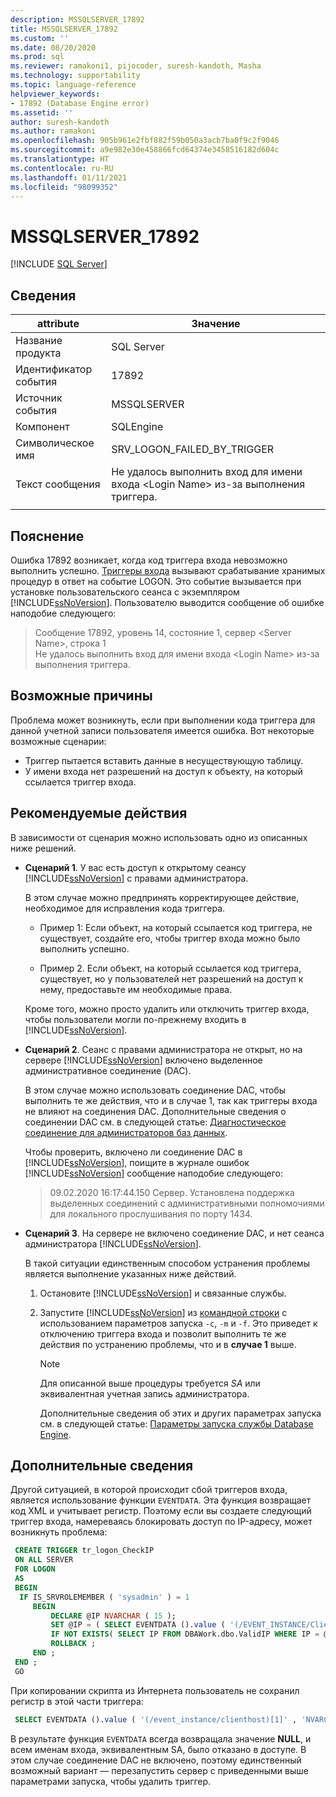 ```yaml
---
description: MSSQLSERVER_17892
title: MSSQLSERVER_17892
ms.custom: ''
ms.date: 08/20/2020
ms.prod: sql
ms.reviewer: ramakoni1, pijocoder, suresh-kandoth, Masha
ms.technology: supportability
ms.topic: language-reference
helpviewer_keywords:
- 17892 (Database Engine error)
ms.assetid: ''
author: suresh-kandoth
ms.author: ramakoni
ms.openlocfilehash: 905b961e2fbf882f59b050a3acb7ba0f9c2f9046
ms.sourcegitcommit: a9e982e30e458866fcd64374e3458516182d604c
ms.translationtype: HT
ms.contentlocale: ru-RU
ms.lasthandoff: 01/11/2021
ms.locfileid: "98099352"
---
```

# <a name="mssqlserver_17892"></a>MSSQLSERVER_17892
 [!INCLUDE [SQL Server](../../includes/applies-to-version/sqlserver.md)]

## <a name="details"></a>Сведения

|attribute|Значение|
|---|---|
|Название продукта|SQL Server|
|Идентификатор события|17892|
|Источник события|MSSQLSERVER|
|Компонент|SQLEngine|
|Символическое имя|SRV_LOGON_FAILED_BY_TRIGGER|
|Текст сообщения|Не удалось выполнить вход для имени входа \<Login Name> из-за выполнения триггера.|
||

## <a name="explanation"></a>Пояснение

Ошибка 17892 возникает, когда код триггера входа невозможно выполнить успешно. [Триггеры входа](../triggers/logon-triggers.md) вызывают срабатывание хранимых процедур в ответ на событие LOGON. Это событие вызывается при установке пользовательского сеанса с экземпляром [!INCLUDE[ssNoVersion](../../includes/ssnoversion-md.md)]. Пользователю выводится сообщение об ошибке наподобие следующего:

> Сообщение 17892, уровень 14, состояние 1, сервер \<Server Name>, строка 1  
Не удалось выполнить вход для имени входа \<Login Name> из-за выполнения триггера.

## <a name="possible-causes"></a>Возможные причины

Проблема может возникнуть, если при выполнении кода триггера для данной учетной записи пользователя имеется ошибка. Вот некоторые возможные сценарии:

- Триггер пытается вставить данные в несуществующую таблицу.
- У имени входа нет разрешений на доступ к объекту, на который ссылается триггер входа.

## <a name="user-action"></a>Рекомендуемые действия

В зависимости от сценария можно использовать одно из описанных ниже решений.

- **Сценарий 1**. У вас есть доступ к открытому сеансу [!INCLUDE[ssNoVersion](../../includes/ssnoversion-md.md)] с правами администратора.

  В этом случае можно предпринять корректирующее действие, необходимое для исправления кода триггера.

  - Пример 1: Если объект, на который ссылается код триггера, не существует, создайте его, чтобы триггер входа можно было выполнить успешно.

  - Пример 2. Если объект, на который ссылается код триггера, существует, но у пользователей нет разрешений на доступ к нему, предоставьте им необходимые права.  
  
  Кроме того, можно просто удалить или отключить триггер входа, чтобы пользователи могли по-прежнему входить в [!INCLUDE[ssNoVersion](../../includes/ssnoversion-md.md)].  

- **Сценарий 2**. Сеанс с правами администратора не открыт, но на сервере [!INCLUDE[ssNoVersion](../../includes/ssnoversion-md.md)] включено выделенное административное соединение (DAC).

    В этом случае можно использовать соединение DAC, чтобы выполнить те же действия, что и в случае 1, так как триггеры входа не влияют на соединения DAC. Дополнительные сведения о соединении DAC см. в следующей статье: [Диагностическое соединение для администраторов баз данных](../../database-engine/configure-windows/diagnostic-connection-for-database-administrators.md).

    Чтобы проверить, включено ли соединение DAC в [!INCLUDE[ssNoVersion](../../includes/ssnoversion-md.md)], поищите в журнале ошибок [!INCLUDE[ssNoVersion](../../includes/ssnoversion-md.md)] сообщение наподобие следующего:

    > 09.02.2020 16:17:44.150 Сервер. Установлена поддержка выделенных соединений с административными полномочиями для локального прослушивания по порту 1434.  

- **Сценарий 3**. На сервере не включено соединение DAC, и нет сеанса администратора [!INCLUDE[ssNoVersion](../../includes/ssnoversion-md.md)].

    В такой ситуации единственным способом устранения проблемы является выполнение указанных ниже действий.
  
    1. Остановите [!INCLUDE[ssNoVersion](../../includes/ssnoversion-md.md)] и связанные службы.
    2. Запустите [!INCLUDE[ssNoVersion](../../includes/ssnoversion-md.md)] из [командной строки](/previous-versions/sql/sql-server-2008-r2/ms180965(v=sql.105)) с использованием параметров запуска `-c`, `-m` и `-f`. Это приведет к отключению триггера входа и позволит выполнить те же действия по устранению проблемы, что и в **случае 1** выше.
  
        > [!NOTE]
        > Для описанной выше процедуры требуется *SA* или эквивалентная учетная запись администратора.
  
         Дополнительные сведения об этих и других параметрах запуска см. в следующей статье: [Параметры запуска службы Database Engine](../../database-engine/configure-windows/database-engine-service-startup-options.md).

## <a name="more-information"></a>Дополнительные сведения

Другой ситуацией, в которой происходит сбой триггеров входа, является использование функции `EVENTDATA`. Эта функция возвращает код XML и учитывает регистр.  Поэтому если вы создаете следующий триггер входа, намереваясь блокировать доступ по IP-адресу, может возникнуть проблема:

``` sql
 CREATE TRIGGER tr_logon_CheckIP  
 ON ALL SERVER  
 FOR LOGON  
 AS
 BEGIN
  IF IS_SRVROLEMEMBER ( 'sysadmin' ) = 1  
     BEGIN
         DECLARE @IP NVARCHAR ( 15 );  
         SET @IP = ( SELECT EVENTDATA ().value ( '(/EVENT_INSTANCE/ClientHost)[1]' , 'NVARCHAR(15)' ));  
         IF NOT EXISTS( SELECT IP FROM DBAWork.dbo.ValidIP WHERE IP = @IP )  
         ROLLBACK ;  
     END ;  
 END ;  
 GO
```

При копировании скрипта из Интернета пользователь не сохранил регистр в этой части триггера:

```sql
 SELECT EVENTDATA ().value ( '(/event_instance/clienthost)[1]' , 'NVARCHAR(15)' ));  
```

В результате функция `EVENTDATA` всегда возвращала значение **NULL**, и всем именам входа, эквивалентным SA, было отказано в доступе. В этом случае соединение DAC не включено, поэтому единственный возможный вариант — перезапустить сервер с приведенными выше параметрами запуска, чтобы удалить триггер.